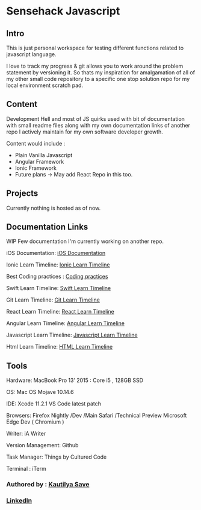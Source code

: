 # Sensehack Javascript

## Intro

This is just personal workspace for testing different functions related to javascript language.

I love to track my progress & git allows you to work around the problem statement by versioning it. So thats my inspiration for amalgamation of all of my other small code repository to a specific one stop solution repo for my local environment scratch pad.

## Content

Development Hell and most of JS quirks used with bit of documentation with small readme files along with my own documentation links of another repo I actively maintain for my own software developer growth.

Content would include :

- Plain Vanilla Javascript
- Angular Framework
- Ionic Framework
- Future plans -> May add React Repo in this too.

## Projects

Currently nothing is hosted as of now.

## Documentation Links

WIP
Few documentation I'm currently working on another repo.

iOS Documentation: [iOS Documentation](https://github.com/SensehacK/dev-cheatsheet/blob/master/iOS_documentation/README.md)

Ionic Learn Timeline: [Ionic Learn Timeline](https://github.com/SensehacK/dev-cheatsheet/blob/master/ionic_cheatsheet/README.md)

Best Coding practices : [Coding practices](https://github.com/SensehacK/dev-cheatsheet/blob/master/README.md)

Swift Learn Timeline: [Swift Learn Timeline](https://github.com/SensehacK/dev-cheatsheet/blob/master/README.md)

Git Learn Timeline: [Git Learn Timeline](https://github.com/SensehacK/dev-cheatsheet/blob/master/git_cheatsheet/git.md)

React Learn Timeline: [React Learn Timeline](https://github.com/SensehacK/dev-cheatsheet/blob/master/README.md)

Angular Learn Timeline: [Angular Learn Timeline](https://github.com/SensehacK/dev-cheatsheet/blob/master/README.md)

Javascript Learn Timeline: [Javascript Learn Timeline](https://github.com/SensehacK/dev-cheatsheet/blob/master/README.md)

Html Learn Timeline: [HTML Learn Timeline](https://github.com/SensehacK/dev-cheatsheet/blob/master/html_cheatsheet/README.md)

## Tools

Hardware: MacBook Pro 13’ 2015 : Core i5 , 128GB SSD

OS: Mac OS Mojave 10.14.6

IDE: Xcode 11.2.1
VS Code latest patch

Browsers: Firefox Nightly /Dev /Main
Safari /Technical Preview
Microsoft Edge Dev ( Chromium )

Writer: iA Writer

Version Management: Github

Task Manager: Things by Cultured Code

Terminal : iTerm

### Authored by : [Kautilya Save](https://sensehack.github.io/)

### [LinkedIn](https://www.linkedin.com/in/kautilyasave/)
